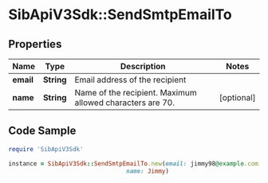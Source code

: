 # SibApiV3Sdk::SendSmtpEmailTo

## Properties

Name | Type | Description | Notes
------------ | ------------- | ------------- | -------------
**email** | **String** | Email address of the recipient | 
**name** | **String** | Name of the recipient. Maximum allowed characters are 70. | [optional] 

## Code Sample

```ruby
require 'SibApiV3Sdk'

instance = SibApiV3Sdk::SendSmtpEmailTo.new(email: jimmy98@example.com,
                                 name: Jimmy)
```


